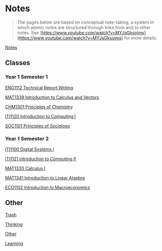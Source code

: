 # Notes

> The pages below are based on conceptual note-taking, a system in which
atomic notes are structured through links from and to other notes.
See [https://www.youtube.com/watch?v=MYJsGksojms](https://www.youtube.com/watch?v=MYJsGksojms) for more details.
> 

[Notes](Notes%20a61f38520e91467e8d968fa8795f3b5a/Notes%20797754650f904ea69294e3a146c4d48f.md)

## Classes

### Year 1 Semester 1

[ENG1112 Technical Report Writing](Notes%20a61f38520e91467e8d968fa8795f3b5a/ENG1112%20Technical%20Report%20Writing%202a1e789232354ebfa8015efb7ea6e2a1.md)

[MAT1339 Introduction to Calculus and Vectors](Notes%20a61f38520e91467e8d968fa8795f3b5a/MAT1339%20Introduction%20to%20Calculus%20and%20Vectors%208a6786f469bf4b508f0a61e33633c55a.md)

[CHM1301 Principles of Chemistry](Notes%20a61f38520e91467e8d968fa8795f3b5a/CHM1301%20Principles%20of%20Chemistry%20fbd6212a61d0406ca50755b78e533e89.md)

[ITI1120 Introduction to Computing I](Notes%20a61f38520e91467e8d968fa8795f3b5a/ITI1120%20Introduction%20to%20Computing%20I%204bf38af4a18e47fb99927fa23f6a6b9d.md)

[SOC1101 Principles of Sociology](Notes%20a61f38520e91467e8d968fa8795f3b5a/SOC1101%20Principles%20of%20Sociology%20c66bceb0be124c88be12e65fcf9d976f.md)

### Year 1 Semester 2

[ITI1100 Digital Systems I](Notes%20a61f38520e91467e8d968fa8795f3b5a/ITI1100%20Digital%20Systems%20I%20adf68be5862d422f809db86010db2879.md)

[ITI1121 Introduction to Computing II](Notes%20a61f38520e91467e8d968fa8795f3b5a/ITI1121%20Introduction%20to%20Computing%20II%209ecc31bed06b4a988d2ea7322d01c31b.md)

[MAT1320 Calculus I](Notes%20a61f38520e91467e8d968fa8795f3b5a/MAT1320%20Calculus%20I%205fe754d4a4934805bf94d898641f1042.md)

[MAT1341 Introduction to Linear Algebra](Notes%20a61f38520e91467e8d968fa8795f3b5a/MAT1341%20Introduction%20to%20Linear%20Algebra%20f79e4fac26584101a3f05f6d6649728b.md)

[ECO1102 Introduction to Macroeconomics](Notes%20a61f38520e91467e8d968fa8795f3b5a/ECO1102%20Introduction%20to%20Macroeconomics%20a46ac2d19f954f5aa8fdf4270a371ae4.md)

## Other

[Trash](Notes%20a61f38520e91467e8d968fa8795f3b5a/Trash%20cf67c60d8a204741a3710936b41fad9f.md)

[Thinking](Notes%20a61f38520e91467e8d968fa8795f3b5a/Thinking%20b5dee5fa11e649769216640d88d2a998.md)

[Other](Notes%20a61f38520e91467e8d968fa8795f3b5a/Other%2072ef988765544d68ae7c5c7b9586be02.md)

[Learning](Notes%20a61f38520e91467e8d968fa8795f3b5a/Learning%2002579d28b6b04dd9933757115f3e7fac.md)